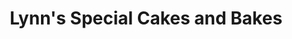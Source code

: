 ---
title: "Lynn's Special Cakes and Bakes"
url: /laurel/lynns-special-cakes-and-bakes/
shop: Bäckerei
---